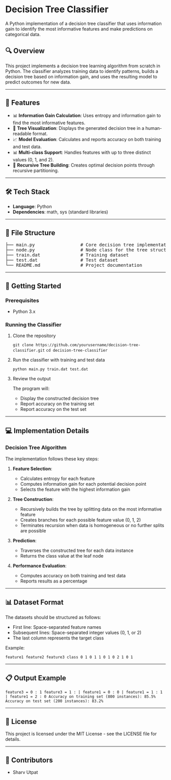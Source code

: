 # Decision Tree Classifier

A Python implementation of a decision tree classifier that uses information gain to identify the most informative features and make predictions on categorical data.

## 🔍 Overview
This project implements a decision tree learning algorithm from scratch in Python. The classifier analyzes training data to identify patterns, builds a decision tree based on information gain, and uses the resulting model to predict outcomes for new data.

---

## 🚀 Features
- 📊 **Information Gain Calculation**: Uses entropy and information gain to find the most informative features.
- 🌲 **Tree Visualization**: Displays the generated decision tree in a human-readable format.
- 📈 **Model Evaluation**: Calculates and reports accuracy on both training and test data.
- 📊 **Multi-class Support**: Handles features with up to three distinct values (0, 1, and 2).
- 🔄 **Recursive Tree Building**: Creates optimal decision points through recursive partitioning.

---

## 🛠️ Tech Stack
- **Language**: Python
- **Dependencies**: math, sys (standard libraries)

---

## 📁 File Structure
<pre lang="markdown">
├── main.py                 # Core decision tree implementation
├── node.py                 # Node class for the tree structure
├── train.dat               # Training dataset
├── test.dat                # Test dataset
└── README.md               # Project documentation
</pre>

---

## 🚀 Getting Started

### Prerequisites
* Python 3.x

### Running the Classifier

1. Clone the repository

   `git clone https://github.com/yourusername/decision-tree-classifier.git`
   `cd decision-tree-classifier`

2. Run the classifier with training and test data

   `python main.py train.dat test.dat`

3. Review the output
   
   The program will:
   - Display the constructed decision tree
   - Report accuracy on the training set
   - Report accuracy on the test set

---

## 💻 Implementation Details

### Decision Tree Algorithm

The implementation follows these key steps:

1. **Feature Selection**:
   - Calculates entropy for each feature
   - Computes information gain for each potential decision point
   - Selects the feature with the highest information gain

2. **Tree Construction**:
   - Recursively builds the tree by splitting data on the most informative feature
   - Creates branches for each possible feature value (0, 1, 2)
   - Terminates recursion when data is homogeneous or no further splits are possible

3. **Prediction**:
   - Traverses the constructed tree for each data instance
   - Returns the class value at the leaf node

4. **Performance Evaluation**:
   - Computes accuracy on both training and test data
   - Reports results as a percentage

---

## 📊 Dataset Format

The datasets should be structured as follows:
- First line: Space-separated feature names
- Subsequent lines: Space-separated integer values (0, 1, or 2)
- The last column represents the target class

Example:

`feature1 feature2 feature3 class
0 1 0 1
1 0 1 0
2 1 0 1`

---

## 📋 Output Example

`feature3 = 0 : 1
feature3 = 1 :
| feature1 = 0 : 0
| feature1 = 1 : 1
| feature1 = 2 : 0
Accuracy on training set (800 instances): 85.5%
Accuracy on test set (200 instances): 83.2%`

---

## 📄 License

This project is licensed under the MIT License - see the LICENSE file for details.

---

## 👥 Contributors

- Sharv Utpat
